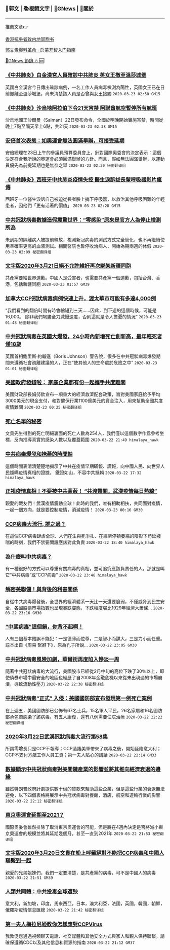 ###  [:eagle:郭文](https://github.com/ourhimalayas/txt) | [:books:視頻文字](https://github.com/ourhimalayas/txt/blob/master/content/README.md) | [:newspaper:GNews](https://github.com/ourhimalayas/txt/blob/master/content/gnews/README.md) | [:pray:關於](https://github.com/ourhimalayas/home/tree/master/about)
---

推薦文章:point_right:

[香港抗争者致内地同胞书](https://github.com/ourhimalayas/news/blob/master/2019/08/a_letter_from_the_hong_kong_people.md)

[郭文贵爆料革命 · 启蒙开智入门指南](https://github.com/ourhimalayas/txt/issues/1)

[:newspaper:GNews 節錄 :fire: :new:](https://github.com/ourhimalayas/txt/blob/master/content/gnews/README.md) 



### [《中共肺炎》白金漢宮人員確診中共肺炎 英女王撤至溫莎城堡](/content/gnews/1/README.md)

英國白金漢宮今日傳出確診病例，一名工作人員病毒檢測為陽性，英國女王已在日前撤離至溫莎城堡，尚未清楚該人員是否曾與女王接觸  `2020-03-23 02:50 GM15`

### [《中共肺炎》沙烏地阿拉伯下令21天宵禁 阿聯酋航空暫停所有航班](/content/gnews/2/README.md)

沙烏地國王沙爾曼（Salman）22日發布命令，全國於明晚開始實施宵禁，時間從晚上7點至隔天早上6點，共21天  `2020-03-23 02:38 GM15`

### [安倍首次表態：如奧運會無法圓滿舉辦，可接受延期](/content/gnews/3/README.md)

安倍總理在23日上午的參議員預算委員會上，針對國際奧委會的決定表示：這個決定符合我所說的奧運會必須圓滿舉辦的方針。而且，假如無法圓滿舉辦，以運動員優先為前提延期也是無奈之舉  `2020-03-23 02:30 秘密翻译组`

### [《中共肺炎》西班牙中共肺炎疫情失控 醫生淚訴拔長輩呼吸器影片瘋傳](/content/gnews/4/README.md)

西班牙一位醫生淚訴自己被迫從長者臉上摘下呼吸器，以救治其他呼吸困難的年輕患者，因他們「更有活著的價值」  `2020-03-23 02:28 GM15`

### [中共冠狀病毒數據造假震驚世界：“零感染”原來是官方人為停止檢測所為](/content/gnews/5/README.md)

未到期的隔離病人被提前釋放，檢測新冠病毒的測試方式完全簡化，也不再繼續使用準確率更高的血液測試。相關醫院也暫停收治病人，開始為期兩週的休假  `2020-03-23 02:09 秘密翻译组`

### [文字版2020年3月21日絕不允許維奸再次綁架新疆同胞](/content/gnews/6/README.md)

共產黨要給世界道歉。中國人是受害者，也需要共產黨一個道歉，包括台灣、香港，包括新疆同胞  `2020-03-23 01:57 GM39`

### [加拿大CCP冠狀病毒病例快速上升，渥太華市可能有多達4,000例](/content/gnews/7/README.md)

“我們看到的翻倍時間有時會縮短到三天……因此，到下週的這個時候，可能是16,000。 除非我們竭盡全力減慢速度，否則這就是令人擔憂的情況”  `2020-03-23 01:48 秘密翻译组`

### [中共冠狀病毒在英國大爆發，24小時內新增死亡創新高，最年輕死者僅18歲](/content/gnews/8/README.md)

英國首相鮑里斯·約翰遜（Boris Johnson）警告說，很多在中共冠狀病毒爆發期間未遵循社會疏離建議的人，正在“使其他人的生命處於危險之中”  `2020-03-23 01:01 秘密翻译组`

### [美國政府發錢啦： 家庭企業都有份一起攜手共度難關](/content/gnews/9/README.md)

美國財政部長姆努欽宣布一項重大的經濟救濟配套政策，旨對美國家庭給予平均3000美元的現金支付，和對健保行業1100億美元的資金注入，用來幫助全國共度疫情難關  `2020-03-23 00:25 秘密翻译组`

### [死亡名單的秘密](/content/gnews/10/README.md)

文貴先生得到的死亡明細裏面的死亡人數為254人，我們僅以這個數字作爲參考坐標，反向推導真實的感染人數以及覆蓋範圍  `2020-03-22 21:49 himalaya_hawk`

### [中共病毒爆發和掩蓋的時間軸](/content/gnews/11/README.md)

這個時間表清清楚楚地揭示了中共在疫情早期瞞報、謊報，向中國人民、向世界人民隱瞞疫情真相的證據。 鐵證如山，不容中共抵賴  `2020-03-22 17:32 himalaya_hawk`

### [正視疫情真相！不要被中共蒙蔽！ “共渡難關，武漢疫情每日熱線”](/content/gnews/12/README.md)

親愛的戰友們！武漢疫情震動全球！此時的我們，唯有相助相扶，共同面對疫情，一起一個方向，就是要控制疫情，消滅疫情！  `2020-03-23 00:16 GM30`

### [CCP病毒大流行, 誰之過？](/content/gnews/13/README.md)

在這個CCP病毒肆虐全球、人們在生與死爭扎、在經濟停頓萎縮的陰影下苟延殘喘的時刻，我們不禁要問誰應該對此負責  `2020-03-22 18:40 himalaya_hawk`

### [為什麼叫中共病毒？](/content/gnews/14/README.md)

有一種很好的方式可以尊重有關病毒的真相，並可追究應該負責任的人，那就是叫它“中共病毒”或“CCP病毒”  `2020-03-22 23:48 himalaya_hawk`

### [解密美聯儲！與背後的利害關係](/content/gnews/15/README.md)

自從中共病毒爆發後，全世界的經濟體系一天比一天還要脆弱，不僅威脅到民生安全，各國股票市場指數也呈現暴跌姿態，下跌幅度堪比1929年經濟大蕭條...  `2020-03-22 23:16 GM30`

### [“中國病毒”這個鍋，你背不起啊！](/content/gnews/16/README.md)

人有三個基本錯誤不能犯：一是德薄而位尊，二是智小而謀大，三是力小而任重。語本出自《周易·繫辭下》，原為孔子所說...  `2020-03-22 23:05 GM30`

### [中共冠狀病毒風險加劇，華爾街再度陷入慘淡一周](/content/gnews/17/README.md)

隨著中共冠狀病毒的大流行，美國股市已經從2月中旬的高位下跌了30％以上，即使債券市場中最安全的地區也經歷了自2008年金融危機以來從未出現過的市場崩潰，導致流動性壓力  `2020-03-22 22:38 秘密翻译组`

### [中共冠狀病毒“正式” 入侵：美國國防部宣布發現第一例死亡案例](/content/gnews/18/README.md)

在上週五，美國國防部已公佈有67名士兵，15名軍人平民，26名家屬和16名國防部承包商感染了該病毒。有五人康復，還有八例需要住院治療  `2020-03-22 22:22 秘密翻译组`

### [2020年3月22日武漢冠狀病毒大流行第58集](/content/gnews/19/README.md)

所謂零增長只是CCP不報導；CCP造謠美軍帶來了病毒之後，開始誣陷意大利；CCP不支付方艙工作人員工資；第一夫人貼心的講話  `2020-03-22 22:14 GM33`

### [數據顯示中共冠狀病毒對美關鍵產業的影響並將其推向經濟衰退的邊緣](/content/gnews/20/README.md)

雖然特朗普政府計劃提供數十億的貸款來幫助這些企業，但是這些行業的衰退無法避免，以下四個表格將展示中共冠狀病毒對餐館，酒店，航空和遊輪行業的影響  `2020-03-22 22:12 秘密翻译组`

### [東京奧運會延期至2021？](/content/gnews/21/README.md)

國際奧委會雖然排除了取消東京奧運會的可能，但是將在4週內決定是否將減小東京奧運會的規模並將其延期幾個月，甚至一直到2021年  `2020-03-22 21:53 秘密翻译组`

### [文字版2020年3月20日文貴在船上呼籲絕對不能把CCP病毒和中國人聯繫到一起](/content/gnews/22/README.md)

親愛的兄弟姐妹們，我們一定要清楚，是共產黨的病毒，可不是中國人的病毒  `2020-03-22 21:51 GM39`

### [人類共同體：中共投毒全球遭殃](/content/gnews/23/README.md)

意大利，新加坡，印度，馬來西亞，日本，澳大利亞，法國，英國，韓國，朝鮮，俄羅斯疫情信息匯總  `2020-03-22 21:42 秘密翻译组`

### [第一夫人梅拉尼婭教你怎樣應對CCPVirus](/content/gnews/24/README.md)

我敦促您通過視頻聊天電話、社交媒體和其他安全方式與家人和親人保持聯繫。請確保遵循CDC以及其他信息和資源的指南  `2020-03-22 21:12 GM37`

